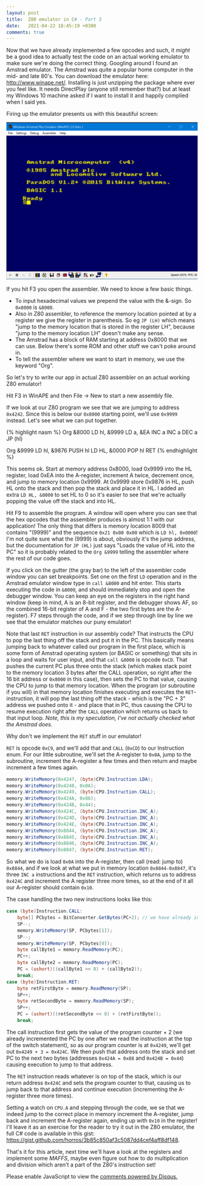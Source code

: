 ```yaml
---
layout: post
title:  Z80 emulator in C# - Part 3
date:   2021-04-22 18:45:19 +0300
comments: true
---
```

Now that we have already implemented a few opcodes and such, it _might_ be a good idea to actually test the code on an actual working emulator to make sure we're doing the correct thing. Googling around I found an Amstrad emulator. The Amstrad was quite a popular home computer in the mid- and late 80's. You can download the emulator here: <http://www.winape.net/>. Installing is just unzipping the package where ever you feel like. It needs DirectPlay (anyone still remember that?) but at least my Windows 10 machine asked if I want to install it and happily complied when I said yes.

Firing up the emulator presents us with this beautiful screen:

![WinAPE](/assets/images/z80cpu-3/winape.png)

If you hit F3 you open the assembler. We need to know a few basic things.

- To input hexadecimal values we prepend the value with the &-sign. So ```0x8000``` is ```&8000```.
- Also in Z80 assembler, to reference the memory location pointed at by a register we give the register in parenthesis. So eg ```JP (LH)``` which means "jump to the memory location that is stored in the register LH", because "jump to the memory location LH" doesn't make any sense.
- The Amstrad has a block of RAM starting at address 0x8000 that we can use. Below there's some ROM and other stuff we can't poke around in.
- To tell the assembler where we want to start in memory, we use the keyword "Org".

So let's try to write our app in actual Z80 assembler on an actual working Z80 emulator!

Hit F3 in WinAPE and then File -> New to start a new assembly file.

If we look at our Z80 program we see that we are jumping to address ```0x4242```. Since this is below our ```0x8000``` starting point, we'll use ```0x9999``` instead. Let's see what we can put together.

{% highlight nasm %}
Org &8000
LD hl, &9999
LD a, &EA
INC a
INC a
DEC a
JP (hl)

Org &9999
LD hl, &9876
PUSH hl
LD HL, &0000
POP hl
RET
{% endhighlight %}

This seems ok. Start at memory address 0x8000, load 0x9999 into the HL register, load 0xEA into the A-register, increment A twice, decrement once, and jump to memory location 0x9999. At 0x9999 store 0x9876 in HL, push HL onto the stack and then pop the stack and place it in HL. I added an extra ```LD HL, &0000``` to set HL to 0 so it's easier to see that we're actually popping the value off the stack and into HL.

Hit F9 to assemble the program. A window will open where you can see that the hex opcodes that the assembler produces is almost 1:1 with our application! The only thing that differs is memory location 8009 that contains "(9999)" and the sequence ```0x21 0x00 0x00``` which is ```LD hl, 0x0000```! I'm not quite sure what the (9999) is about, obviously it's the jump address, but the documentation for ```JP (HL)``` just says "Loads the value of HL into the PC" so it is probably related to the ```Org &9999``` telling the assembler where the rest of our code goes.

If you click on the gutter (the gray bar) to the left of the assembler code window you can set breakpoints. Set one on the first ```LD``` operation and in the Amstrad emulator window type in ```call &8000``` and hit enter. This starts executing the code in ```&8000```, and should immediately stop and open the debugger window. You can keep an eye on the registers in the right hand window (keep in mind, A is an 8-bit register, and the debugger shows AF, so the combined 16-bit register of A and F - the two first bytes are the A-register). F7 steps through the code, and if we step through line by line we see that the emulator matches our puny emulator!

Note that last ```RET``` instruction in our assembly code? That instructs the CPU to pop the last thing off the stack and put it in the PC. This basically means jumping back to whatever called our program in the first place, which is some form of Amstrad operating system (or BASIC or something) that sits in a loop and waits for user input, and that ```call &8000``` is opcode ```0xCD```. That pushes the current PC plus three onto the stack (which makes stack point to the memory location 3 bytes after the CALL operation, so right after the 16 bit address or ```0x8000``` in this case), then sets the PC to that value, causing the CPU to jump to that memory location. When the program (or subroutine if you will) in that memory location finishes executing and executes the ```RET```-instruction, it will pop the last thing off the stack - which is the "PC + 3" address we pushed onto it - and place that in PC, thus causing the CPU to resume execution right after the ```CALL``` operation which returns us back to that input loop. _Note, this is my speculation, I've not actually checked what the Amstrad does._

Why don't we implement the ```RET``` stuff in our emulator!

```RET``` is opcode ```0xC9```, and we'll add that and ```CALL``` (```0xCD```) to our Instruction enum. For our little subroutine, we'll set the A-register to ```0x0A```, jump to the subroutine, increment the A-register a few times and then return and maybe increment a few times again.

```csharp
memory.WriteMemory(0x4247, (byte)CPU.Instruction.LDA);
memory.WriteMemory(0x4248, 0x0A);
memory.WriteMemory(0x4249, (byte)CPU.Instruction.CALL);
memory.WriteMemory(0x424A, 0x88);
memory.WriteMemory(0x424B, 0x44);
memory.WriteMemory(0x424C, (byte)CPU.Instruction.INC_A);
memory.WriteMemory(0x424D, (byte)CPU.Instruction.INC_A);
memory.WriteMemory(0x424E, (byte)CPU.Instruction.INC_A);
memory.WriteMemory(0x8844, (byte)CPU.Instruction.INC_A);
memory.WriteMemory(0x8845, (byte)CPU.Instruction.INC_A);
memory.WriteMemory(0x8846, (byte)CPU.Instruction.INC_A);
memory.WriteMemory(0x8847, (byte)CPU.Instruction.RET);
```

So what we do is load ```0x0A``` into the A-register, then call (read: jump to) ```0x8844```, and if we look at what we put in memory location ```0x8844-0x8847```, it's three ```INC a``` instructions and the ```RET``` instruction, which returns us to address ```0x424C``` and increment the A register three more times, so at the end of it all our A-register should contain ```0x10```.

The case handling the two new instructions looks like this:

```csharp
case (byte)Instruction.CALL:
    byte[] PCbytes = BitConverter.GetBytes(PC+2); // we have already incremented PC once
    SP--;
    memory.WriteMemory(SP, PCbytes[1]);
    SP--;
    memory.WriteMemory(SP, PCbytes[0]);
    byte callByte1 = memory.ReadMemory(PC);
    PC++;
    byte callByte2 = memory.ReadMemory(PC);
    PC = (ushort)((callByte1 << 8) + (callByte2));
    break;
case (byte)Instruction.RET:
    byte retFirstByte = memory.ReadMemory(SP);
    SP++;
    byte retSecondByte = memory.ReadMemory(SP);
    SP++;
    PC = (ushort)((retSecondByte << 8) + (retFirstByte));
    break;
```

The call instruction first gets the value of the program counter + 2 (we already incremented the PC by one after we read the instruction at the top of the switch statement), so as our program counter is at ```0x4249```, we'll get out ```0x4249 + 3 = 0x424C```. We then push that address onto the stack and set PC to the next two bytes (addresses ```0x424A = 0x88``` and ```0x424B = 0x44```) causing execution to jump to that address.

The ```RET``` instruction reads whatever is on top of the stack, which is our return address ```0x424C``` and sets the program counter to that, causing us to jump back to that address and continue execution (incrementing the A-register three more times).

Setting a watch on ```CPU.A``` and stepping through the code, we se that we indeed jump to the correct place in memory increment the A-register, jump back and increment the A-register again, ending up with ```0x10``` in the register! I'll leave it as an exercise for the reader to try it out in the Z80 emulator, the full C# code is available in this gist: <https://gist.github.com/horros/3b85c850af3c5087dd4cef4aff8df148>.

That's it for this article, next time we'll have a look at the registers and implement some *MAFFS*, maybe even figure out how to do multiplication and division which aren't a part of the Z80's instruction set!

<div id="disqus_thread"></div>
<script>

    var disqus_config = function () {
    this.page.url = "{{site.url}}{{page.url}}";
    this.page.identifier = "{{page.id}}";
    };
    
    (function() { // DON'T EDIT BELOW THIS LINE
    var d = document, s = d.createElement('script');
    s.src = 'https://markusblog-2.disqus.com/embed.js';
    s.setAttribute('data-timestamp', +new Date());
    (d.head || d.body).appendChild(s);
    })();
</script>
<noscript>Please enable JavaScript to view the <a href="https://disqus.com/?ref_noscript">comments powered by Disqus.</a></noscript>